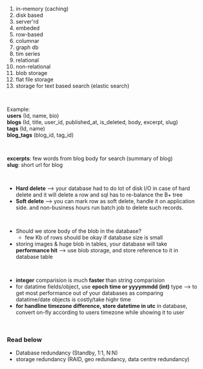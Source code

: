 1. in-memory (caching)
2. disk based
3. server'rd
4. embeded
5. row-based
6. columnar
7. graph db
8. tim series
9. relational
10. non-relational
11. blob storage
12. flat file storage
13. storage for text based search (elastic search)
    
</br>  

Example:  
**users**  (Id, name, bio)  
**blogs**  (Id, title, user_id, published_at, is_deleted, body, excerpt, slug)   
**tags**  (Id, name)  
**blog_tags**  (blog_id, tag_id)  

</br>  

**excerpts**: few words from blog body for search (summary of blog)  
**slug**: short url for blog  
  
</br>  

- **Hard delete** --> your database had to do lot of disk I/O in case of hard delete and it will delete a row and sql has to re-balance the B+ tree  
- **Soft delete** --> you can mark row as soft delete, handle it on application side. and non-business hours run batch job to delete such records.

</br>
  
- Should we store body of the blob in the database?  
    - few Kb of rows should be okay if database size is small  
- storing images & huge blob in tables, your database will take **performance hit**  --> use blob storage, and store reference to it in database table

</br>  

- **integer** comparision is much **faster** than string comparision
- for datatime fields/object, use **epoch time or yyyymmdd (int)** type --> to get most performance out of your databases as comparing datatime/date objects is costly/take highr time
- **for handline timezone difference, store datetime in utc** in database, convert on-fly according to users timezone while showing it to user

</br>

### Read below 
- Database redundancy (Standby, 1:1, N:N)
- storage redundancy (RAID, geo redundancy, data centre redundancy)








